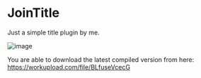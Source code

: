 # JoinTitle
 Just a simple title plugin by me.

![image](https://user-images.githubusercontent.com/29522832/112399370-60e6f100-8d06-11eb-8d67-acda75643e2a.png)


You are able to download the latest compiled version from here: https://workupload.com/file/BLfuseVcecG

